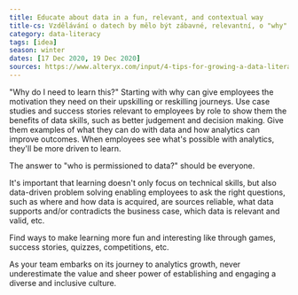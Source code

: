 ```yaml
---
title: Educate about data in a fun, relevant, and contextual way
title-cs: Vzdělávání o datech by mělo být zábavné, relevantní, o "why" a zaměřit se i na business stránku
category: data-literacy
tags: [idea]
season: winter
dates: [17 Dec 2020, 19 Dec 2020]
sources: https://www.alteryx.com/input/4-tips-for-growing-a-data-literate-workforce
---
```


"Why do I need to learn this?" Starting with why can give employees the motivation they need on their upskilling or reskilling journeys. Use case studies and success stories relevant to employees by role to show them the benefits of data skills, such as better judgement and decision making. Give them examples of what they can do with data and how analytics can improve outcomes. When employees see what's possible with analytics, they'll be more driven to learn.

The answer to "who is permissioned to data?" should be everyone.

It's important that learning doesn't only focus on technical skills, but also data-driven problem solving enabling employees to ask the right questions, such as where and how data is acquired, are sources reliable, what data supports and/or contradicts the business case, which data is relevant and valid, etc.

Find ways to make learning more fun and interesting like through games, success stories, quizzes, competitions, etc. 

As your team embarks on its journey to analytics growth, never underestimate the value and sheer power of establishing and engaging a diverse and inclusive culture.